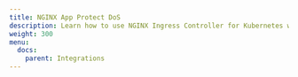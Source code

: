 ```yaml
---
title: NGINX App Protect DoS
description: Learn how to use NGINX Ingress Controller for Kubernetes with NGINX App Protect DoS.
weight: 300
menu:
  docs:
    parent: Integrations
---
```

